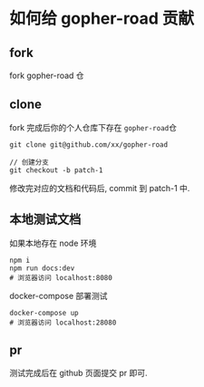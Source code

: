 # 如何给 gopher-road 贡献

## fork

fork gopher-road 仓

## clone

fork 完成后你的个人仓库下存在 `gopher-road`仓

```shell
git clone git@github.com/xx/gopher-road

// 创建分支
git checkout -b patch-1
```

修改完对应的文档和代码后, commit 到 patch-1 中.

## 本地测试文档

如果本地存在 node 环境

```shell
npm i
npm run docs:dev
# 浏览器访问 localhost:8080
```

docker-compose 部署测试

```shell
docker-compose up
# 浏览器访问 localhost:28080
```

## pr

测试完成后在 github 页面提交 pr 即可.
